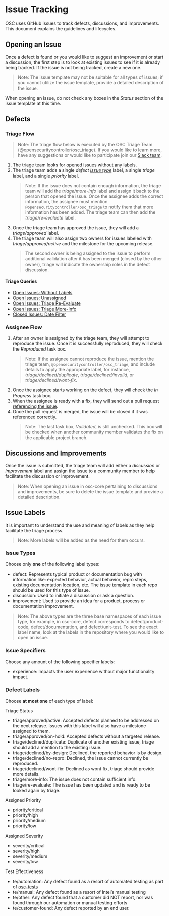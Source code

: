 # Issue Tracking

OSC uses GitHub issues to track defects, discussions, and improvements. This document explains the guidelines and lifecycles.

## Opening an Issue

Once a defect is found or you would like to suggest an improvement or start a discussion, the first step is to look at existing issues to see if it is already being tracked. If the issue is not being tracked, create a new one.
   > Note: The issue template may not be suitable for all types of issues; if you cannot utilize the issue template, provide a detailed description of the issue.

When opening an issue, do not check any boxes in the *Status* section of the issue template at this time.

## Defects

### Triage Flow
> Note: The triage flow below is executed by the OSC Triage Team (@opensecuritycontroller/osc_triage). If you would like to learn more, have any suggestions or would like to participate join our [Slack team](https://securitycontroller.slack.com).

1. The triage team  looks for opened issues without any labels.
2. The triage team adds a single *defect [issue type](#issue-types)* label, a single *triage* label, and a single *priority* label.
    > Note: If the issue does not contain enough information, the triage team will add the *triage/more-info* label and assign it back to the person that opened the issue. Once the assignee adds the correct information, the assignee must mention `@opensecuritycontroller/osc_triage` to notify them that more information has been added. The triage team can then add the *triage/re-evaluate* label.
3. Once the triage team has approved the issue, they will add a *triage/approved* label.
4. The triage team will also assign two owners for issues labeled with *triage/approved/active* and the milestone for the upcoming release.
    > The second owner is being assigned to the issue to perform additional validation after it has been merged (closed by the other owner), triage will indicate the ownership roles in the defect discussion.

#### Triage Queries
* [Open Issues: Without Labels](https://github.com/issues?utf8=%E2%9C%93&q=is%3Aissue+user%3Aopensecuritycontroller+no%3Alabel+is%3Aopen+)
* [Open Issues: Unassigned](https://github.com/issues?utf8=%E2%9C%93&q=is%3Aissue+user%3Aopensecuritycontroller+no%3Aassignee+is%3Aopen+)
* [Open Issues: Triage Re-Evaluate](https://github.com/issues?utf8=%E2%9C%93&q=is%3Aissue+user%3Aopensecuritycontroller+label%3Atriage%2Fre-evaluate+is%3Aopen+)
* [Open Issues: Triage More-Info](https://github.com/opensecuritycontroller/osc-core/issues?q=is%3Aissue+is%3Aopen+label%3Atriage%2Fmore-info)
* [Closed Issues: Date Filter](https://github.com/issues?utf8=%E2%9C%93&q=is%3Aissue+user%3Aopensecuritycontroller+closed%3A%3E2017-07-11+)

### Assignee Flow

1. After an owner is assigned by the triage team, they will attempt to reproduce the issue. Once it is successfully reproduced, they will check the *Reproduced* task box.
   > Note: If the assignee cannot reproduce the issue, mention the triage team, `@opensecuritycontroller/osc_triage`, and include details to apply the appropriate label, for instance, *triage/declined/duplicate*, *triage/declined/invalid*, or *triage/declined/wont-fix*.
2. Once the assignee starts working on the defect, they will check the *In Progress* task box.
3. When the assignee is ready with a fix, they will send out a pull request [referencing the issue](https://github.com/blog/1506-closing-issues-via-pull-requests).
4. Once the pull request is merged, the issue will be closed if it was referenced correctly.
   > Note: The last task box, *Validated*, is still unchecked. This box will be checked when another community member validates the fix on the applicable project branch.

## Discussions and Improvements

Once the issue is submitted, the triage team will add either a *discussion* or *improvement* label and assign the issue to a community member to help facilitate the discussion or improvement.
> Note: When opening an issue in osc-core pertaining to discussions and improvements, be sure to delete the issue template and provide a detailed description.

## Issue Labels

It is important to understand the use and meaning of labels as they help facilitate the triage process.

> Note: More labels will be added as the need for them occurs.

### Issue Types

Choose only **one** of the following label types:

* defect: Represents typical product or documentation bug with information like: expected behavior, actual behavior, repro steps, existing documentation location, etc. The issue template in each repo should be used for this type of issue.
* discussion: Used to initiate a discussion or ask a question.
* improvement: Used to provide an idea for a product, process or documentation improvement.

> Note: The above types are the three base namespaces of each issue type, for example, in osc-core, defect corresponds to defect/product-code, defect/documentation, and defect/unit-test. To see the exact label name, look at the labels in the repository where you would like to open an issue.

### Issue Specifiers

Choose any amount of the following specifier labels:

* experience: Impacts the user experience without major functionality impact.

### Defect Labels
Choose **at most one** of each type of label:

Triage Status
* triage/approved/active: Accepted defects planned to be addressed on the next release. Issues with this label will also have a milestone assigned to them.
* triage/approved/on-hold: Accepted defects without a targeted release.
* triage/declined/duplicate: Duplicate of another existing issue, triage should add a mention to the existing issue.
* triage/declined/by-design: Declined, the reported behavior is by design.
* triage/declined/no-repro: Declined, the issue cannot currently be reproduced.
* triage/declined/wont-fix: Declined as wont fix, triage should provide more details.
* triage/more-info: The issue does not contain sufficient info.
* triage/re-evaluate: The issue has been updated and is ready to be looked again by triage.

Assigned Priority
* priority/critical
* priority/high
* priority/medium
* priority/low

Assigned Severity
* severity/critical
* severity/high
* severity/medium
* severity/low

Test Effectiveness
* te/automation: Any defect found as a resort of automated testing as part of [osc-tests](https://github.com/opensecuritycontroller/osc-tests)
* te/manual: Any defect found as a resort of Intel’s manual testing
* te/other: Any defect found that a customer did NOT report, nor was found through our automation or manual testing efforts
* te/customer-found: Any defect reported by an end user.